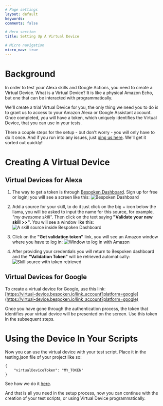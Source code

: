 ```yaml
---
# Page settings
layout: default
keywords:
comments: false

# Hero section
title: Setting Up A Virtual Device

# Micro navigation
micro_nav: true
---
```

# Background
In order to test your Alexa skills and Google Actions, you need to create a Virtual Device. What is a Virtual Device? It is like a physical Amazon Echo, but one that can be interacted with programmatically.

We'll create a trial Virtual Device for you, the only thing we need you to do is to grant us to access to your Amazon Alexa or Google Assistant account. Once completed, you will have a token, which uniquely identifies the Virtual Device, that you can use in your tests.

There a couple steps for the setup - but don't worry - you will only have to do it once. And if you run into any issues, just [ping us here](https://gitter.im/bespoken/bst). We'll get it sorted out quickly!

# Creating A Virtual Device
## Virtual Devices for Alexa
1. The way to get a token is through [Bespoken Dashboard](https://apps.bespoken.io/dashboard). Sign up for free or login; you will see a screen like this:
![Bespoken Dashboard](../assets/dashboard.png "Bespoken Dashboard")

2. Add a source for your skill, to do it just click on the big + icon below the llama, you will be asked to input the name for this source, for example, *"my awesome skill"*. Then click on the text saying **"Validate your new skill >>"**. You will see a window like this:
![A skill source inside Bespoken Dashboard](../assets/source.png "New source added")

3. Click on the **"Get validation token"** link, you will see an Amazon window where you have to log in:
![Window to log in with Amazon](../assets/amazonLogin.png "Giving permissions to Virtual Device")

4. After providing your credentials you will return to Bespoken dashboard and the **"Validation Token"** will be retrieved automatically:
![Skill source with token retrieved](../assets/sourceWithToken.png "Token is retrieved automatically")

## Virtual Devices for Google
To create a virtual device for Google, use this link:  
[https://virtual-device.bespoken.io/link_account?platform=google](https://virtual-device.bespoken.io/link_account?platform=google)

Once you have gone through the authentication process, the token that identifies your virtual device will be presented on the screen. Use this token in the subsequent steps.

# Using the Device In Your Scripts
Now you can use the virtual device with your test script. Place it in the testing.json file of your project like so:
```
{
    "virtualDeviceToken": "MY_TOKEN"
}
```

See how we do it [here](https://github.com/bespoken/virtual-device-example/blob/master/testing.json). 

And that is all you need in the setup process, now you can continue with the creation of your test scripts, or using Virtual Device programmatically.
